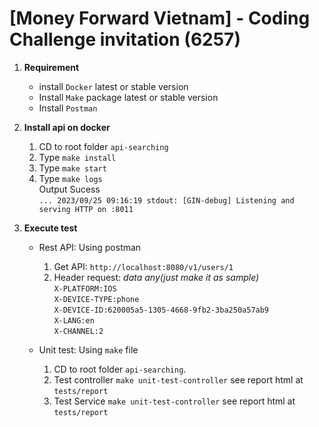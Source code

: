 # [Money Forward Vietnam] - Coding Challenge invitation (6257)

1. **Requirement**
   * install `Docker` latest or stable version
   * Install `Make` package latest or stable version
   * Install `Postman`

2. **Install api on docker**
   1. CD to root folder `api-searching`
   2. Type `make install`
   3. Type `make start`
   4. Type `make logs`  
      Output Sucess  
      `... 2023/09/25 09:16:19 stdout: [GIN-debug] Listening and serving HTTP on :8011`

3. **Execute test**
   - Rest API: Using postman
      1. Get API: `http://localhost:8080/v1/users/1`
      2. Header request: _data any(just make it as sample)_  
         `X-PLATFORM:IOS`  
         `X-DEVICE-TYPE:phone`  
         `X-DEVICE-ID:620005a5-1305-4668-9fb2-3ba250a57ab9`  
         `X-LANG:en`  
         `X-CHANNEL:2`

   - Unit test: Using `make` file
      1. CD to root folder `api-searching`.
      2. Test controller `make unit-test-controller` see report html at `tests/report`
      3. Test Service `make unit-test-controller`  see report html at `tests/report`
   
